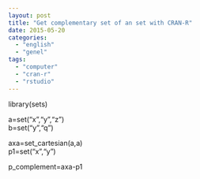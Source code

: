 ```yaml
---
layout: post
title: "Get complementary set of an set with CRAN-R"
date: 2015-05-20
categories: 
  - "english"
  - "genel"
tags: 
  - "computer"
  - "cran-r"
  - "rstudio"
---
```


library(sets)

a=set(“x”,“y”,“z”)  
b=set(“y”,“q”)

axa=set\_cartesian(a,a)  
p1=set(“x”,“y”)

p\_complement=axa-p1
